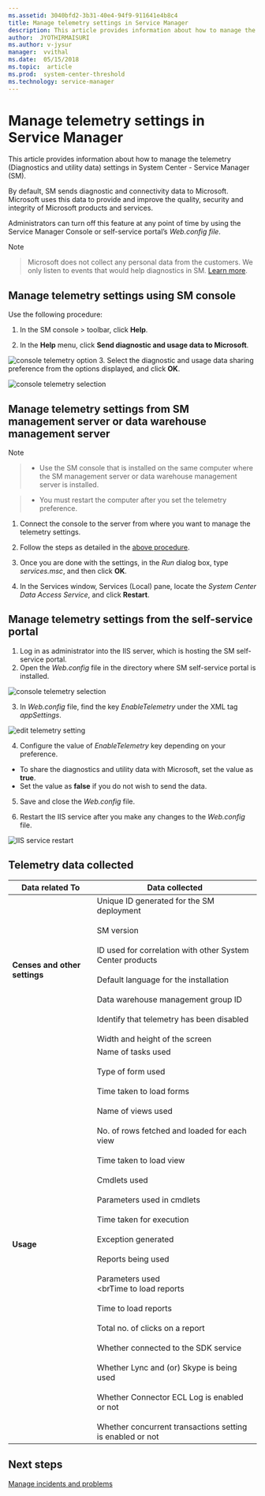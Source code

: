 ```yaml
---
ms.assetid: 3040bfd2-3b31-40e4-94f9-911641e4b8c4
title: Manage telemetry settings in Service Manager
description: This article provides information about how to manage the telemetry settings in System Center Service Manager
author:  JYOTHIRMAISURI
ms.author: v-jysur
manager:  vvithal
ms.date:  05/15/2018
ms.topic:  article
ms.prod:  system-center-threshold
ms.technology: service-manager
---
```


# Manage telemetry settings in Service Manager

This article provides information about how to manage the telemetry (Diagnostics and utility data) settings in System Center - Service Manager (SM).

By default, SM sends diagnostic and connectivity data to Microsoft. Microsoft uses this data to provide and improve the quality, security and integrity of Microsoft products and services.

Administrators can turn off this feature at any point of time by using the Service Manager Console or self-service portal’s *Web.config file*.


> [!NOTE]

> Microsoft does not collect any personal data from the customers. We only listen to events that would help diagnostics in SM. [Learn more](#telemetry-data-collected).


## Manage telemetry settings using SM console

Use the following procedure:

1. In the SM console > toolbar, click **Help**.

2. In the **Help** menu, click **Send diagnostic and usage data to Microsoft**.

  ![console telemetry option](./media/telemetry/sm-telemetry-console.png)
3. Select the  diagnostic and usage data sharing preference from the options displayed, and click  **OK**.

  ![console telemetry selection](./media/telemetry/console-telemetry-selection.png)

## Manage telemetry settings from SM management server or data warehouse management server

> [!NOTE]

> - Use the SM console that is installed on the same computer  where the SM management server or data warehouse management server is installed.

> - You must restart the computer after you set the telemetry preference.

1. Connect the console to the server from where you want to manage the telemetry settings.

2. Follow the steps as detailed in the [above procedure](#manage-telemetry-settings-using-sm-console).

3. Once you are done with the settings, in the *Run* dialog box, type *services.msc*, and then click **OK**.
6.	In the Services window,  Services (Local) pane, locate the *System Center Data Access Service*, and click **Restart**.

## Manage telemetry settings from the self-service portal

1.	Log in as administrator into the IIS server, which is hosting the SM self-service portal.
2.	Open the *Web.config* file in the directory where SM self-service portal is installed.

  ![console telemetry selection](./media/telemetry/sm-telemetry-web-configfile.png)

3. In *Web.config* file, find the key  *EnableTelemetry* under the XML tag *appSettings*.

  ![edit telemetry setting](./media/telemetry/sm-telemetry-webfile-edits.png)

4.	Configure the value of *EnableTelemetry* key depending on your preference.

  - To share the diagnostics and utility data with Microsoft, set the value as **true**.
  -  Set the value as **false** if you do not wish to send the data.

5. Save and close the *Web.config* file.

6. Restart the IIS service after you make any changes to the *Web.config* file.

 ![IIS service restart](./media/telemetry/telemetry-restart-iis-service.png)

## Telemetry data collected

 | Data related To | Data collected |
 | --- | --- |
 | **Censes and other settings** | Unique ID generated for the SM deployment <br /><br /> SM version <br /><br /> ID used for correlation with other System Center products <br /><br /> Default language for the installation<br /><br />Data warehouse management group ID <br /><br /> Identify that telemetry has been disabled <br /><br />Width and height of the screen|
 | **Usage** | Name of tasks used <br /><br /> Type of form used <br /><br /> Time taken to load forms <br /><br /> Name of views used <br /><br /> No. of rows fetched and loaded for each view <br /><br /> Time taken to load view <br /><br /> Cmdlets used <br /><br /> Parameters used in cmdlets <br /><br /> Time taken for execution<br /><br />Exception generated <br /><br />Reports being used<br /><br />Parameters used <br /><brTime to load reports<br /><br /> Time to load reports<br /><br />Total no. of clicks on a report<br /><br />Whether connected to the SDK service<br /><br />Whether Lync and (or) Skype is being used<br /><br />Whether Connector ECL Log is enabled or not<br /><br />Whether concurrent transactions setting is enabled or not|


## Next steps
[Manage incidents and problems](incidents-problems.md)
